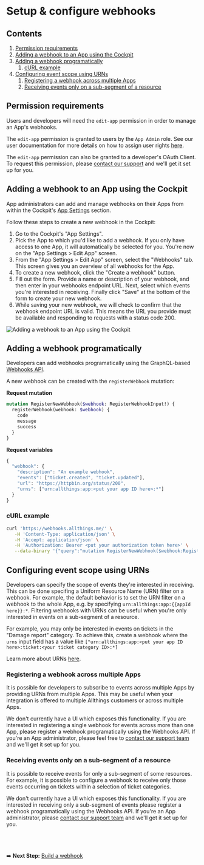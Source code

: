 # Setup & configure webhooks

## Contents

1. [Permission requirements](#permission-requirements)
1. [Adding a webhook to an App using the Cockpit](#adding-a-webhook-to-an-app-using-the-cockpit)
1. [Adding a webhook programatically](#adding-a-webhook-programatically)
   1. [cURL example](#curl-example)
1. [Configuring event scope using URNs](#configuring-event-scope-using-urns)
   1. [Registering a webhook across multiple Apps](#registering-a-webhook-across-multiple-apps)
   1. [Receiving events only on a sub-segment of a resource](#receiving-events-only-on-a-sub-segment-of-a-resource)


## Permission requirements

Users and developers will need the `edit-app` permission in order to manage an App's webhooks.

The `edit-app` permission is granted to users by the `App Admin` role. See our user documentation for more details on how to assign user rights [here](https://support.allthings.me/hc/en-us/articles/360030404511-How-can-you-assign-rights-).

The `edit-app` permission can also be granted to a developer's OAuth Client. To request this permission, please [contact our support](https://support.allthings.me/hc/en-us/requests/new) and we'll get it set up for you.


## Adding a webhook to an App using the Cockpit

App administrators can add and manage webhooks on their Apps from within the Cockpit's [App Settings](https://cockpit.allthings.me/apps) section.

Follow these steps to create a new webhook in the Cockpit:
1. Go to the Cockpit's "App Settings".
1. Pick the App to which you'd like to add a webhook. If you only have access to one App, it will automatically be selected for you. You're now on the "App Settings > Edit App" screen.
1. From the "App Settings > Edit App" screen, select the "Webhooks" tab. This screen gives you an overview of all webhooks for the App.
1. To create a new webhook, click the "Create a webhook" button.
1. Fill out the form. Provide a name or description of your webhook, and then enter in your webhooks endpoint URL. Next, select which events you're interested in receiving. Finally click "Save" at the bottom of the form to create your new webhook.
1. While saving your new webhook, we will check to confirm that the webhook endpoint URL is valid. This means the URL you provide must be available and responding to requests with a status code 200.

![Adding a webhook to an App using the Cockpit](https://raw.githubusercontent.com/allthings/developers/master/webhooks/assets/webhooks.setup.adding-a-webhook-to-an-app-using-the-cockpit.1.gif)


## Adding a webhook programatically

Developers can add webhooks programatically using the GraphQL-based [Webhooks API](../apis/webhooks.md).

A new webhook can be created with the `registerWebhook` mutation:

**Request mutation**
```graphql
mutation RegisterNewWebhook($webhook: RegisterWebhookInput!) {
  registerWebhook(webhook: $webhook) {
    code
    message
    success
  }
}
```

**Request variables**
```js
{
  "webhook": {
    "description": "An example webhook",
    "events": ["ticket.created", "ticket.updated"],
    "url": "https://httpbin.org/status/200",
    "urns": ["urn:allthings:app:<put your app ID here>:*"]
  }
}
```

### cURL example

```sh
curl 'https://webhooks.allthings.me/' \
   -H 'Content-Type: application/json' \
   -H 'Accept: application/json' \
   -H 'Authorization: Bearer <put your authorization token here>' \
   --data-binary '{"query":"mutation RegisterNewWebhook($webhook:RegisterWebhookInput!){registerWebhook(webhook:$webhook){code message success}}","variables":{"webhook":{"description":"An example webhook","events":["ticket.created","ticket.updated"],"url":"https://httpbin.org/status/200","urns":["urn:allthings:app:<put your app ID here>:*"]}}}'
```


## Configuring event scope using URNs

Developers can specify the scope of events they're interested in receiving. This can be done specifing a Uniform Resource Name (URN) filter on a webhook. For example, the default behavior is to set the URN filter on a webhook to the whole App, e.g. by specifying `urn:allthings:app:{{appId here}}:*`. Filtering webhooks with URNs can be useful when you're only interested in events on a sub-segment of a resource.

For example, you may only be interested in events on tickets in the "Damage report" category. To achieve this, create a webhook where the `urns` input field has a value like `["urn:allthings:app:<put your app ID here>:ticket:<your ticket category ID>:*]`

Learn more about URNs [here](../urns.md).

### Registering a webhook across multiple Apps

It is possible for developers to subscribe to events across multiple Apps by providing URNs from multiple Apps. This may be useful when your integration is offered to multiple Allthings customers or across multiple Apps.

We don't currently have a UI which exposes this functionality. If you are interested in registering a single webhook for events across more than one App, please register a webhook programatically using the Webhooks API. If you're an App administrator, please feel free to [contact our support team](https://support.allthings.me/hc/en-us/requests/new) and we'll get it set up for you.


### Receiving events only on a sub-segment of a resource

It is possible to receive events for only a sub-segment of some resources. For example, it is possible to configure a webhook to receive only those events occurring on tickets within a selection of ticket categories.

We don't currently have a UI which exposes this functionality. If you are interested in receiving only a sub-segment of events please register a webhook programatically using the Webhooks API. If you're an App administrator, please [contact our support team](https://support.allthings.me/hc/en-us/requests/new) and we'll get it set up for you.




<br /><br /><br />
➡️ **Next Step:** [Build a webhook](./build-webhooks.md)
